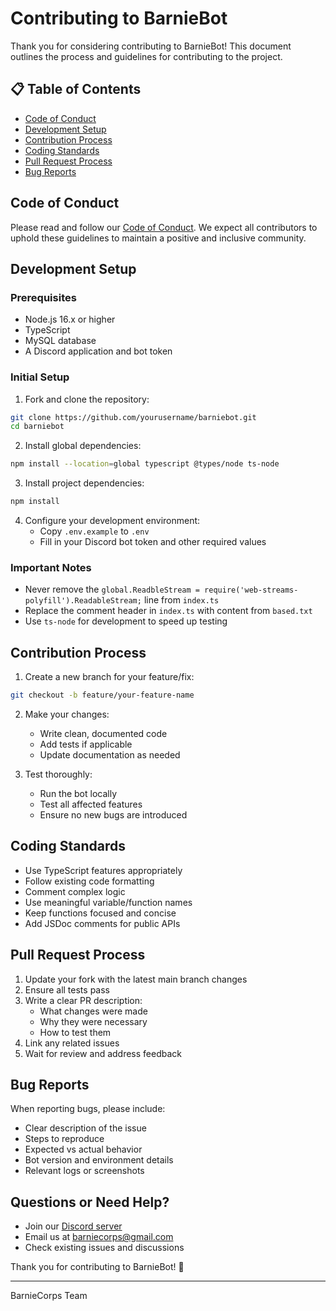 # Contributing to BarnieBot

Thank you for considering contributing to BarnieBot! This document outlines the process and guidelines for contributing to the project.

## 📋 Table of Contents
- [Code of Conduct](#code-of-conduct)
- [Development Setup](#development-setup)
- [Contribution Process](#contribution-process)
- [Coding Standards](#coding-standards)
- [Pull Request Process](#pull-request-process)
- [Bug Reports](#bug-reports)

## Code of Conduct
Please read and follow our [Code of Conduct](CODE_OF_CONDUCT.md). We expect all contributors to uphold these guidelines to maintain a positive and inclusive community.

## Development Setup

### Prerequisites
- Node.js 16.x or higher
- TypeScript
- MySQL database
- A Discord application and bot token

### Initial Setup
1. Fork and clone the repository:
```bash
git clone https://github.com/yourusername/barniebot.git
cd barniebot
```

2. Install global dependencies:
```bash
npm install --location=global typescript @types/node ts-node
```

3. Install project dependencies:
```bash
npm install
```

4. Configure your development environment:
   - Copy `.env.example` to `.env`
   - Fill in your Discord bot token and other required values

### Important Notes
- Never remove the `global.ReadbleStream = require('web-streams-polyfill').ReadableStream;` line from `index.ts`
- Replace the comment header in `index.ts` with content from `based.txt`
- Use `ts-node` for development to speed up testing

## Contribution Process

1. Create a new branch for your feature/fix:
```bash
git checkout -b feature/your-feature-name
```

2. Make your changes:
   - Write clean, documented code
   - Add tests if applicable
   - Update documentation as needed

3. Test thoroughly:
   - Run the bot locally
   - Test all affected features
   - Ensure no new bugs are introduced

## Coding Standards

- Use TypeScript features appropriately
- Follow existing code formatting
- Comment complex logic
- Use meaningful variable/function names
- Keep functions focused and concise
- Add JSDoc comments for public APIs

## Pull Request Process

1. Update your fork with the latest main branch changes
2. Ensure all tests pass
3. Write a clear PR description:
   - What changes were made
   - Why they were necessary
   - How to test them
4. Link any related issues
5. Wait for review and address feedback

## Bug Reports

When reporting bugs, please include:
- Clear description of the issue
- Steps to reproduce
- Expected vs actual behavior
- Bot version and environment details
- Relevant logs or screenshots

## Questions or Need Help?

- Join our [Discord server](https://discord.com/invite/58Tt83kX9K)
- Email us at barniecorps@gmail.com
- Check existing issues and discussions

Thank you for contributing to BarnieBot! 🚀

---
BarnieCorps Team